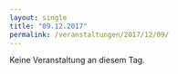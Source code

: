 ```yaml
---
layout: single
title: "09.12.2017"
permalink: /veranstaltungen/2017/12/09/
---
```


Keine Veranstaltung an diesem Tag.
